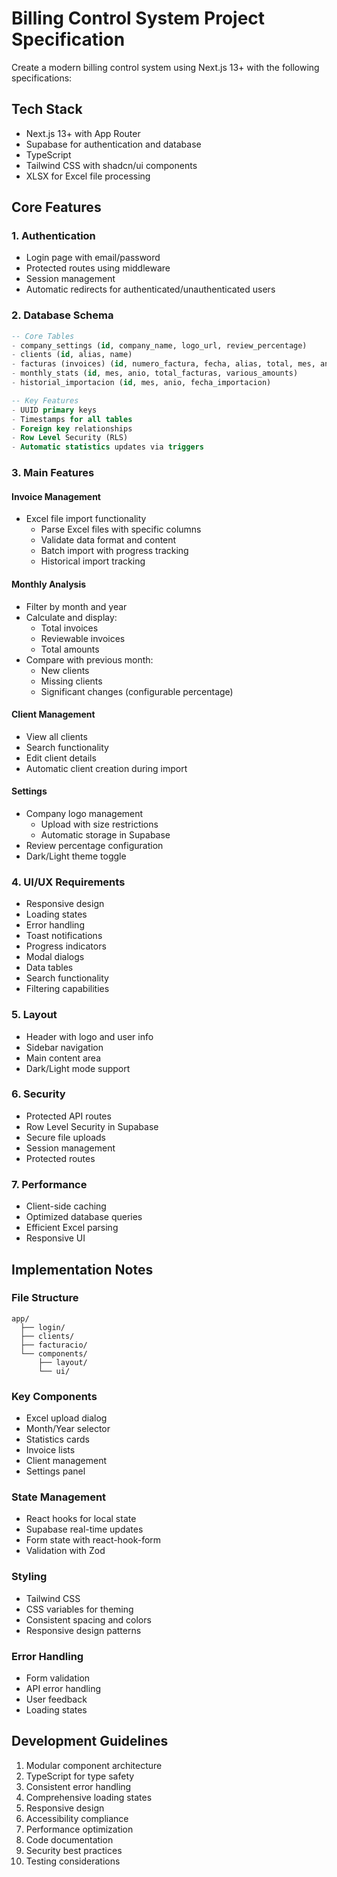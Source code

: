 # Billing Control System Project Specification

Create a modern billing control system using Next.js 13+ with the following specifications:

## Tech Stack
- Next.js 13+ with App Router
- Supabase for authentication and database
- TypeScript
- Tailwind CSS with shadcn/ui components
- XLSX for Excel file processing

## Core Features

### 1. Authentication
- Login page with email/password
- Protected routes using middleware
- Session management
- Automatic redirects for authenticated/unauthenticated users

### 2. Database Schema
```sql
-- Core Tables
- company_settings (id, company_name, logo_url, review_percentage)
- clients (id, alias, name)
- facturas (invoices) (id, numero_factura, fecha, alias, total, mes, anio, no_revisar)
- monthly_stats (id, mes, anio, total_facturas, various_amounts)
- historial_importacion (id, mes, anio, fecha_importacion)

-- Key Features
- UUID primary keys
- Timestamps for all tables
- Foreign key relationships
- Row Level Security (RLS)
- Automatic statistics updates via triggers
```

### 3. Main Features

#### Invoice Management
- Excel file import functionality
  - Parse Excel files with specific columns
  - Validate data format and content
  - Batch import with progress tracking
  - Historical import tracking

#### Monthly Analysis
- Filter by month and year
- Calculate and display:
  - Total invoices
  - Reviewable invoices
  - Total amounts
- Compare with previous month:
  - New clients
  - Missing clients
  - Significant changes (configurable percentage)

#### Client Management
- View all clients
- Search functionality
- Edit client details
- Automatic client creation during import

#### Settings
- Company logo management
  - Upload with size restrictions
  - Automatic storage in Supabase
- Review percentage configuration
- Dark/Light theme toggle

### 4. UI/UX Requirements
- Responsive design
- Loading states
- Error handling
- Toast notifications
- Progress indicators
- Modal dialogs
- Data tables
- Search functionality
- Filtering capabilities

### 5. Layout
- Header with logo and user info
- Sidebar navigation
- Main content area
- Dark/Light mode support

### 6. Security
- Protected API routes
- Row Level Security in Supabase
- Secure file uploads
- Session management
- Protected routes

### 7. Performance
- Client-side caching
- Optimized database queries
- Efficient Excel parsing
- Responsive UI

## Implementation Notes

### File Structure
```
app/
  ├── login/
  ├── clients/
  ├── facturacio/
  └── components/
      ├── layout/
      └── ui/
```

### Key Components
- Excel upload dialog
- Month/Year selector
- Statistics cards
- Invoice lists
- Client management
- Settings panel

### State Management
- React hooks for local state
- Supabase real-time updates
- Form state with react-hook-form
- Validation with Zod

### Styling
- Tailwind CSS
- CSS variables for theming
- Consistent spacing and colors
- Responsive design patterns

### Error Handling
- Form validation
- API error handling
- User feedback
- Loading states

## Development Guidelines
1. Modular component architecture
2. TypeScript for type safety
3. Consistent error handling
4. Comprehensive loading states
5. Responsive design
6. Accessibility compliance
7. Performance optimization
8. Code documentation
9. Security best practices
10. Testing considerations
